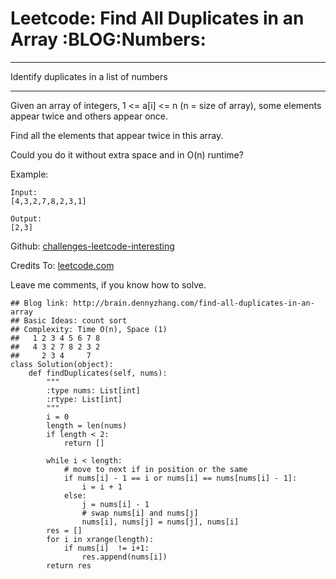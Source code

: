 # Leetcode: Find All Duplicates in an Array     :BLOG:Numbers:


---

Identify duplicates in a list of numbers  

---

Given an array of integers, 1 <= a[i] <= n (n = size of array), some elements appear twice and others appear once.  

Find all the elements that appear twice in this array.  

Could you do it without extra space and in O(n) runtime?  

Example:  

    Input:
    [4,3,2,7,8,2,3,1]
    
    Output:
    [2,3]

Github: [challenges-leetcode-interesting](https://github.com/DennyZhang/challenges-leetcode-interesting/tree/master/find-all-duplicates-in-an-array)  

Credits To: [leetcode.com](https://leetcode.com/problems/find-all-duplicates-in-an-array/description/)  

Leave me comments, if you know how to solve.  

    ## Blog link: http://brain.dennyzhang.com/find-all-duplicates-in-an-array
    ## Basic Ideas: count sort
    ## Complexity: Time O(n), Space (1)
    ##   1 2 3 4 5 6 7 8
    ##   4 3 2 7 8 2 3 2
    ##     2 3 4     7
    class Solution(object):
        def findDuplicates(self, nums):
            """
            :type nums: List[int]
            :rtype: List[int]
            """
            i = 0
            length = len(nums)
            if length < 2:
                return []
    
            while i < length:
                # move to next if in position or the same
                if nums[i] - 1 == i or nums[i] == nums[nums[i] - 1]:
                    i = i + 1
                else:
                    j = nums[i] - 1
                    # swap nums[i] and nums[j]
                    nums[i], nums[j] = nums[j], nums[i]
            res = []
            for i in xrange(length):
                if nums[i]  != i+1:
                    res.append(nums[i])
            return res